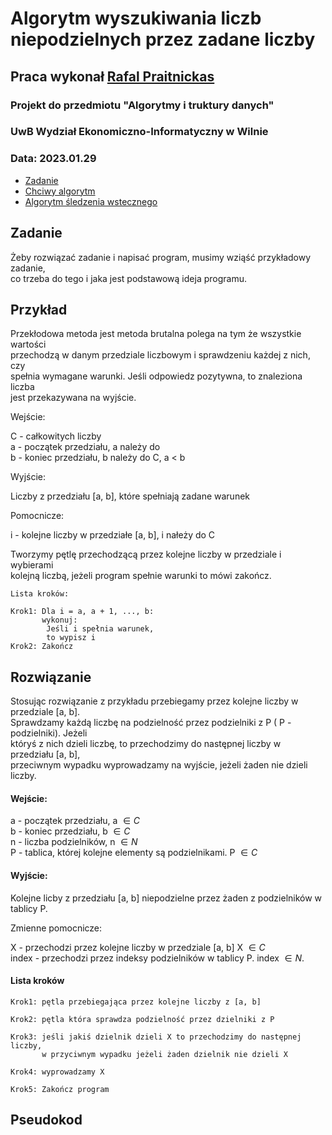 # Algorytm wyszukiwania liczb niepodzielnych przez zadane liczby

## Praca wykonał [Rafal Praitnickas](https://github.com/Praitnickas-Rafal/)

### Projekt do przedmiotu "Algorytmy i truktury danych"
### UwB Wydział Ekonomiczno-Informatyczny w Wilnie

### Data: 2023.01.29

- [Zadanie](#zadanie)
- [Chciwy algorytm](#chciwy)
- [Algorytm śledzenia wstecznego](#algorytm)

## Zadanie

Żeby rozwiązać zadanie i napisać program, musimy wziąść przykładowy zadanie,  
co trzeba do tego i jaka jest podstawową ideja programu.

## Przykład

Przekłodowa metoda jest metoda brutalna polega na tym że wszystkie wartości   
przechodzą w danym przedziale liczbowym i sprawdzeniu każdej z nich, czy  
spełnia wymagane warunki. Jeśli odpowiedz pozytywna, to znaleziona liczba    
jest przekazywana na wyjście.  

Wejście:  

C - całkowitych liczby   
a - początek przedziału, a należy do   
b - koniec przedziału, b należy do C, a < b  

Wyjście:  

Liczby z przedziału [a, b], które spełniają zadane warunek  

Pomocnicze:

i - kolejne liczby w przedziałe [a, b], i nałeży do C

Tworzymy pętlę przechodzącą przez kolejne liczby w przedziale i wybierami  
kolejną liczbą, jeżeli program spełnie warunki to mówi zakończ.
```
Lista kroków:

Krok1: Dla i = a, a + 1, ..., b:
       wykonuj:
        Jeśli i spełnia warunek,
        to wypisz i
Krok2: Zakończ
```
## Rozwiązanie

Stosując rozwiązanie z przykładu przebiegamy przez kolejne liczby w przedziale [a, b].  
Sprawdzamy każdą liczbę na podzielność przez podzielniki z P ( P - podzielniki). Jeżeli  
któryś z nich dzieli liczbę, to przechodzimy do następnej liczby w przedziału [a, b],  
przeciwnym wypadku wyprowadzamy na wyjście, jeżeli żaden nie dzieli liczby.

#### Wejście: 

a - początek przedziału, a $\in C$  
b - koniec przedziału, b $\in C$  
n - liczba podzielników, n $\in N$  
P - tablica, której kolejne elementy są podzielnikami. P $\in C$

#### Wyjście:

Kolejne licby z przedziału [a, b] niepodzielne przez żaden z podzielników w tablicy P. 

Zmienne pomocnicze:  

X - przechodzi przez kolejne liczby w przedziale [a, b] X $\in C$   
index - przechodzi przez indeksy podzielników w tablicy P. index $\in N$.

#### Lista kroków
```
Krok1: pętla przebiegająca przez kolejne liczby z [a, b] 

Krok2: pętla która sprawdza podzielność przez dzielniki z P 

Krok3: jeśli jakiś dzielnik dzieli X to przechodzimy do następnej liczby, 
       w przyciwnym wypadku jeżeli żaden dzielnik nie dzieli X

Krok4: wyprowadzamy X

Krok5: Zakończ program 
```

## Pseudokod



